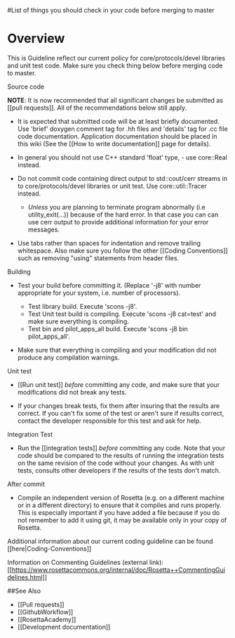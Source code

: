 #List of things you should check in your code before merging to master

Overview
========

This is Guideline reflect our current policy for core/protocols/devel libraries and unit test code. Make sure you check thing below before merging code to master.

Source code

**NOTE**: It is now recommended that all significant changes be submitted as [[pull requests]]. All of the recommendations below still apply.

-   It is expected that submitted code will be at least briefly documented. Use 'brief' doxygen comment tag for .hh files and 'details' tag for .cc file code documentation. Application documentation should be placed in this wiki (See the [[How to write documentation]] page for details).
-   In general you should not use C++ standard 'float' type, - use core::Real instead.
-   Do not commit code containing direct output to std::cout/cerr streams in to core/protocols/devel libraries or unit test. Use core::util::Tracer instead.
    -   *Unless* you are planning to terminate program abnormally (i.e utility\_exit(...)) because of the hard error. In that case you can can use cerr output to provide additional information for your error messages.

-   Use tabs rather than spaces for indentation and remove trailing whitespace. Also make sure you follow the other [[Coding Conventions]] such as removing "using" statements from header files.

Building

-   Test your build before committing it. (Replace '-j8' with number appropriate for your system, i.e. number of processors).
    -   Test library build. Execute 'scons -j8'.
    -   Test Unit test build is compiling. Execute 'scons -j8 cat=test' and make sure everything is compiling.
    -   Test bin and pilot\_apps\_all build. Execute 'scons -j8 bin pilot\_apps\_all'.

-   Make sure that everything is compiling and your modification did not produce any compilation warnings.

Unit test

-   [[Run unit test]] *before* committing any code, and make sure that your modifications did not break any tests.

-   If your changes break tests, fix them after insuring that the results are correct. If you can't fix some of the test or aren't sure if results correct, contact the developer responsible for this test and ask for help.

Integration Test

-   Run the [[integration tests]] *before* committing any code.
Note that your code should be compared to the results of running the integration tests on the same revision of the code without your changes. As with unit tests, consults other developers if the results of the tests don't match.

After commit

* Compile an independent version of Rosetta (e.g. on a different machine or in a different directory) to ensure that it compiles and runs properly. This is especially important if you have added a file because if you do not remember to add it using git, it may be available only in your copy of Rosetta.

Additional information about our current coding guideline can be found [[here|Coding-Conventions]]

Information on Commenting Guidelines (external link):[[https://www.rosettacommons.org/internal/doc/Rosetta++CommentingGuidelines.html]]

##See Also

* [[Pull requests]]
* [[GithubWorkflow]]
* [[RosettaAcademy]]
* [[Development documentation]]

